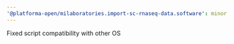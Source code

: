 ```yaml
---
'@platforma-open/milaboratories.import-sc-rnaseq-data.software': minor
---
```


Fixed script compatibility with other OS
